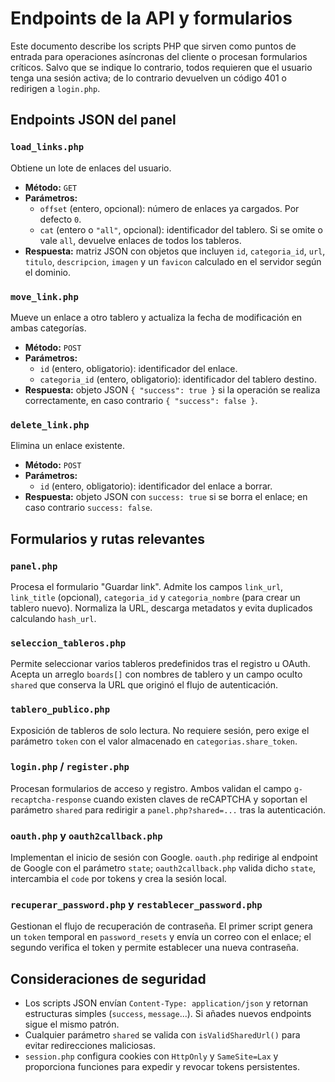 # Endpoints de la API y formularios

Este documento describe los scripts PHP que sirven como puntos de entrada para
operaciones asíncronas del cliente o procesan formularios críticos. Salvo que se
indique lo contrario, todos requieren que el usuario tenga una sesión activa; de
lo contrario devuelven un código 401 o redirigen a `login.php`.

## Endpoints JSON del panel

### `load_links.php`

Obtiene un lote de enlaces del usuario.

- **Método:** `GET`
- **Parámetros:**
  - `offset` (entero, opcional): número de enlaces ya cargados. Por defecto `0`.
  - `cat` (entero o `"all"`, opcional): identificador del tablero. Si se omite o
    vale `all`, devuelve enlaces de todos los tableros.
- **Respuesta:** matriz JSON con objetos que incluyen `id`, `categoria_id`, `url`,
  `titulo`, `descripcion`, `imagen` y un `favicon` calculado en el servidor según
  el dominio.

### `move_link.php`

Mueve un enlace a otro tablero y actualiza la fecha de modificación en ambas
categorías.

- **Método:** `POST`
- **Parámetros:**
  - `id` (entero, obligatorio): identificador del enlace.
  - `categoria_id` (entero, obligatorio): identificador del tablero destino.
- **Respuesta:** objeto JSON `{ "success": true }` si la operación se realiza
  correctamente, en caso contrario `{ "success": false }`.

### `delete_link.php`

Elimina un enlace existente.

- **Método:** `POST`
- **Parámetros:**
  - `id` (entero, obligatorio): identificador del enlace a borrar.
- **Respuesta:** objeto JSON con `success: true` si se borra el enlace; en caso
  contrario `success: false`.

## Formularios y rutas relevantes

### `panel.php`

Procesa el formulario "Guardar link". Admite los campos `link_url`, `link_title`
(opcional), `categoria_id` y `categoria_nombre` (para crear un tablero nuevo).
Normaliza la URL, descarga metadatos y evita duplicados calculando `hash_url`.

### `seleccion_tableros.php`

Permite seleccionar varios tableros predefinidos tras el registro u OAuth.
Acepta un arreglo `boards[]` con nombres de tablero y un campo oculto `shared`
que conserva la URL que originó el flujo de autenticación.

### `tablero_publico.php`

Exposición de tableros de solo lectura. No requiere sesión, pero exige el
parámetro `token` con el valor almacenado en `categorias.share_token`.

### `login.php` / `register.php`

Procesan formularios de acceso y registro. Ambos validan el campo
`g-recaptcha-response` cuando existen claves de reCAPTCHA y soportan el parámetro
`shared` para redirigir a `panel.php?shared=...` tras la autenticación.

### `oauth.php` y `oauth2callback.php`

Implementan el inicio de sesión con Google. `oauth.php` redirige al endpoint de
Google con el parámetro `state`; `oauth2callback.php` valida dicho `state`,
intercambia el `code` por tokens y crea la sesión local.

### `recuperar_password.php` y `restablecer_password.php`

Gestionan el flujo de recuperación de contraseña. El primer script genera un
`token` temporal en `password_resets` y envía un correo con el enlace; el segundo
verifica el token y permite establecer una nueva contraseña.

## Consideraciones de seguridad

- Los scripts JSON envían `Content-Type: application/json` y retornan estructuras
  simples (`success`, `message`...). Si añades nuevos endpoints sigue el mismo
  patrón.
- Cualquier parámetro `shared` se valida con `isValidSharedUrl()` para evitar
  redirecciones maliciosas.
- `session.php` configura cookies con `HttpOnly` y `SameSite=Lax` y proporciona
  funciones para expedir y revocar tokens persistentes.

